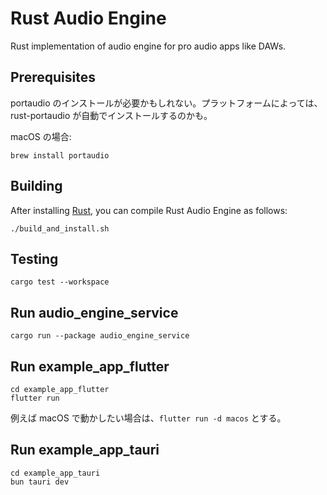 # Rust Audio Engine

Rust implementation of audio engine for pro audio apps like DAWs.

## Prerequisites

portaudio のインストールが必要かもしれない。プラットフォームによっては、rust-portaudio が自動でインストールするのかも。

macOS の場合:

```shell
brew install portaudio
```

## Building

After installing [Rust](https://rustup.rs/), you can compile Rust Audio Engine as follows:

```shell
./build_and_install.sh
```

## Testing

```shell
cargo test --workspace
```

## Run audio_engine_service

```shell
cargo run --package audio_engine_service
```

## Run example_app_flutter

```shell
cd example_app_flutter
flutter run
```

例えば macOS で動かしたい場合は、`flutter run -d macos` とする。

## Run example_app_tauri

```shell
cd example_app_tauri
bun tauri dev
```
